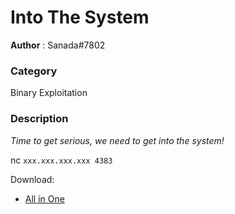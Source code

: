 Into The System
============

**Author** : Sanada#7802

### Category 
Binary Exploitation 

### Description
_Time to get serious, we need to get into the system!_

nc `xxx.xxx.xxx.xxx 4383`

Download:
- [All in One](/Beefest2022/Into%20The%20System/ITSYS.zip)